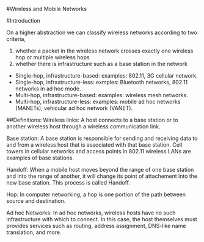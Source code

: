 #Wireless and Mobile Networks

#Introduction

On a higher abstraction we can classify wireless networks according to two criteria,
1) whether a packet in the wireless network crosses exactly one wireless hop or multiple wireless hops
2) whether there is infrastructure such as a base station in the network

* Single-hop, infrastructure-based: examples: 802.11, 3G cellular network.
* Single-hop, infrastructure-less: exmples: Bluetooth networks, 802.11 networks in ad hoc mode.
* Multi-hop, infrastructure-based: examples: wireless mesh networks.
* Multi-hop, infrastructure-less: examples: mobile ad hoc networks (MANETs), vehicular ad hoc network (VANET).



##Definitions:
Wireless links: A host connects to a base station or to another wireless host through a wireless communication link.

Base station: A base station is responsible for sending and receiving data to and from a wireless host that is associated with that base station. Cell towers in cellular networks and access points in 802.11 wireless LANs are examples of base stations.

Handoff: When a mobile host moves beyond the range of one base station and into the range of another, it will change its point of attachement into the new base station. This process is called Handoff.

Hop: In computer networking, a hop is one portion of the path between source and destination.	

Ad hoc Networks: In ad hoc networks, wireless hosts have no such infrastructure with which to connect. In this case, the host themselves must provides services such as routing, address assignment, DNS-like name translation, and more.
